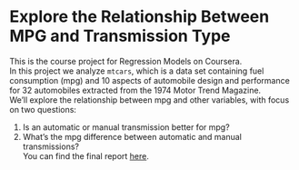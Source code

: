 # Explore the Relationship Between MPG and Transmission Type
This is the course project for Regression Models on Coursera.   
In this project we analyze `mtcars`, which is a data set containing fuel consumption (mpg) 
and 10 aspects of automobile design and
performance for 32 automobiles extracted from the 1974 Motor Trend Magazine.  
We’ll explore the relationship between mpg and other variables, with focus on two questions:  
1. Is an automatic or manual transmission better for mpg?  
2. What’s the mpg difference between automatic and manual transmissions?  
You can find the final report [here](http://rpubs.com/lifeng/148163).

